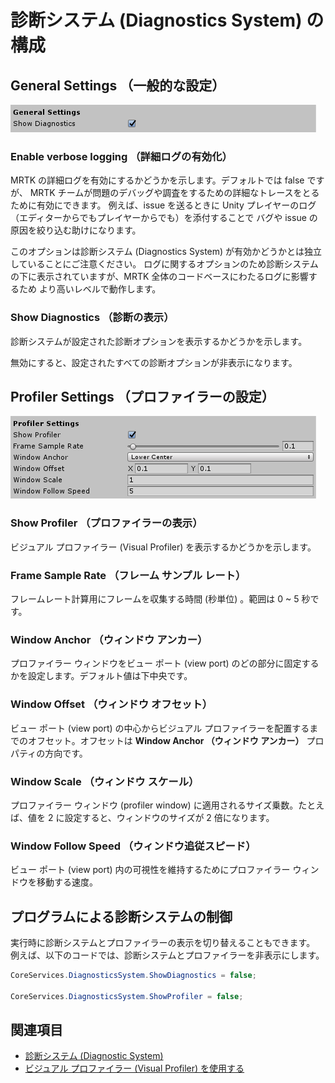 # 診断システム (Diagnostics System) の構成

## General Settings （一般的な設定）

![診断の一般的な設定](../../Documentation/Images/Diagnostics/DiagnosticsGeneralSettings.png)

### Enable verbose logging （詳細ログの有効化）

MRTK の詳細ログを有効にするかどうかを示します。デフォルトでは false ですが、
MRTK チームが問題のデバッグや調査をするための詳細なトレースをとるために有効にできます。
例えば、issue を送るときに Unity プレイヤーのログ（エディターからでもプレイヤーからでも）を添付することで
バグや issue の原因を絞り込む助けになります。

このオプションは診断システム (Diagnostics System) が有効かどうかとは独立していることにご注意ください。
ログに関するオプションのため診断システムの下に表示されていますが、MRTK 全体のコードベースにわたるログに影響するため
より高いレベルで動作します。

### Show Diagnostics （診断の表示）

診断システムが設定された診断オプションを表示するかどうかを示します。

無効にすると、設定されたすべての診断オプションが非表示になります。

## Profiler Settings （プロファイラーの設定）

![診断プロファイラーの設定](../../Documentation/Images/Diagnostics/DiagnosticsProfilerSettings.png)

### Show Profiler （プロファイラーの表示）

ビジュアル プロファイラー (Visual Profiler) を表示するかどうかを示します。

### Frame Sample Rate （フレーム サンプル レート）

フレームレート計算用にフレームを収集する時間 (秒単位) 。範囲は 0 ~ 5 秒です。

### Window Anchor （ウィンドウ アンカー）

プロファイラー ウィンドウをビュー ポート (view port) のどの部分に固定するかを設定します。デフォルト値は下中央です。

### Window Offset （ウィンドウ オフセット）

ビュー ポート (view port) の中心からビジュアル プロファイラーを配置するまでのオフセット。オフセットは **Window Anchor （ウィンドウ アンカー）** プロパティの方向です。

### Window Scale （ウィンドウ スケール）

プロファイラー ウィンドウ (profiler window) に適用されるサイズ乗数。たとえば、値を 2 に設定すると、ウィンドウのサイズが 2 倍になります。

### Window Follow Speed （ウィンドウ追従スピード）

ビュー ポート (view port) 内の可視性を維持するためにプロファイラー ウィンドウを移動する速度。

## プログラムによる診断システムの制御

実行時に診断システムとプロファイラーの表示を切り替えることもできます。
例えば、以下のコードでは、診断システムとプロファイラーを非表示にします。

```c#
CoreServices.DiagnosticsSystem.ShowDiagnostics = false;

CoreServices.DiagnosticsSystem.ShowProfiler = false;
```

## 関連項目

- [診断システム (Diagnostic System)](DiagnosticsSystemGettingStarted.md)
- [ビジュアル プロファイラー (Visual Profiler) を使用する](UsingVisualProfiler.md)
